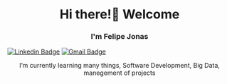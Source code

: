 <h1 align="center">Hi there!👋 Welcome</h1>
<h3 align="center">I'm Felipe Jonas</h3>

[![Linkedin Badge](https://img.shields.io/badge/-LinkedIn-blue?style=flat-square&logo=Linkedin&logoColor=white&link=https://www.linkedin.com/in/felipejonas/)](https://www.linkedin.com/in/felipejonas/)
[![Gmail Badge](https://img.shields.io/badge/-Gmail-c14438?style=flat-square&logo=Gmail&logoColor=white)](mailto:felipenjonas@gmail.com)

<p align="center">I’m currently learning many things, Software Development, Big Data, manegement of projects</p>
<!--
**felipenjonas/felipenjonas** is a ✨ _special_ ✨ repository because its `README.md` (this file) appears on your GitHub profile.

Here are some ideas to get you started:

- 🔭 I’m currently working on ...
- 🌱 I’m currently learning ...
- 👯 I’m looking to collaborate on ...
- 🤔 I’m looking for help with ...
- 💬 Ask me about ...
- 📫 How to reach me: ...
- 😄 Pronouns: ...
- ⚡ Fun fact: ...
-->



